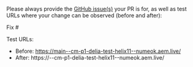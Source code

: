 Please always provide the [GitHub issue(s)](../issues) your PR is for, as well as test URLs where your change can be observed (before and after):

Fix #<gh-issue-id>

Test URLs:
- Before: https://main--cm-p1-delia-test-helix11--numeok.aem.live/
- After: https://<branch>--cm-p1-delia-test-helix11--numeok.aem.live/
